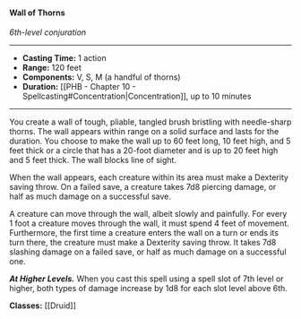 #### Wall of Thorns
*6th-level conjuration*
___
- **Casting Time:** 1 action
- **Range:** 120 feet
- **Components:** V, S, M (a handful of thorns)
- **Duration:** [[PHB - Chapter 10 - Spellcasting#Concentration|Concentration]], up to 10 minutes
---
You create a wall of tough, pliable, tangled brush bristling with needle-sharp thorns. The wall appears within range on a solid surface and lasts for the duration. You choose to make the wall up to 60 feet long, 10 feet high, and 5 feet thick or a circle that has a 20-foot diameter and is up to 20 feet high and 5 feet thick. The wall blocks line of sight.

When the wall appears, each creature within its area must make a Dexterity saving throw. On a failed save, a creature takes 7d8 piercing damage, or half as much damage on a successful save.

A creature can move through the wall, albeit slowly and painfully. For every 1 foot a creature moves through the wall, it must spend 4 feet of movement. Furthermore, the first time a creature enters the wall on a turn or ends its turn there, the creature must make a Dexterity saving throw. It takes 7d8 slashing damage on a failed save, or half as much damage on a successful one.

***At Higher Levels.*** When you cast this spell using a spell slot of 7th level or higher, both types of damage increase by 1d8 for each slot level above 6th.

**Classes:** [[Druid]]